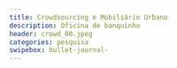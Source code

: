 ```yaml
---
title: Crowdsourcing e Mobiliário Urbano 
description: Oficina de banquinho
header: crowd_00.jpeg 
categories: pesquisa
swipebox: bullet-journal- 
---
```

